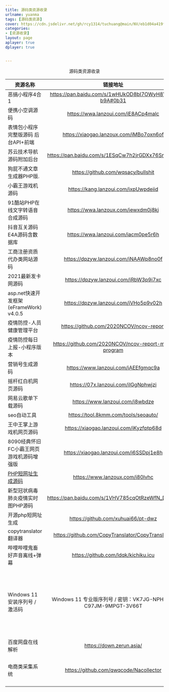 ```yaml
---
title: 源码类资源收录
urlname: yuanma
tags: [源码类资源]
cover: https://cdn.jsdelivr.net/gh/rcy1314/tuchuang@main/NV/eb1d04a419f6cb50271bb7b02217cbc9.59at3nieku40.webp
categories:
- [资源收录]
layout: page
aplayer: true
dplayer: true


---
```




<center>源码类资源收录</center>



| 资源名称                                                     |                           链接地址                           |                            提取码                            |                           备注信息                           |
| ------------------------------------------------------------ | :----------------------------------------------------------: | :----------------------------------------------------------: | :----------------------------------------------------------: |
| 恶搞小程序4合1                                               |     https://pan.baidu.com/s/1wHUkOD8bI7OWyH8VGq-b9A#0b31     |                             0b31                             |                                                              |
| 便携小空调源码                                               |             https://wwa.lanzoui.com/iE8ACp4malc              |                              无                              |                演示站http://kongtiao.qwqxk.cn                |
| 表情包小程序完整版源码 后台API+前端                          |           https://xiaogao.lanzoux.com/iMBo7oxn6of            |                              无                              |                                                              |
| 苏云技术导航源码附加后台                                     |       https://pan.baidu.com/s/1ESqCw7h2jrGDXx76SmuWjQ        |                             f8t3                             |                                                              |
| 狗屁不通文章生成器PHP版.                                     |              https://github.com/wqsacy/bullshit              |                              无                              |                                                              |
| 小霸王游戏机源码                                             |             https://kang.lanzoui.com/ixpUwpdeiid             |                              无                              |                                                              |
| 91酷站PHP在线文字转语音合成源码                              |             https://wwa.lanzoux.com/iewxdm0j8kj              |                              无                              |                                                              |
| 抖音互关源码 E4A源码含数据库                                 |             https://wwa.lanzoui.com/iacm0pe5r6h              |                              无                              |                                                              |
| 工商注册资质代办类网站源码                                   |            https://dpzyw.lanzoui.com/iNAAWp8no0f             |                              无                              |                                                              |
| 2021最新发卡网源码                                           |            https://dpzyw.lanzoui.com/iRbW3p9i7xc             |                              无                              |                                                              |
| asp.net快速开发框架(eFrameWork) v4.0.5                       |            https://dpzyw.lanzoui.com/iVHo5p9v02h             |                              无                              |                                                              |
| 疫情防控-人员健康管理平台                                    |           https://github.com/2020NCOV/ncov-report            |                              无                              |                                                              |
| 疫情防控每日上报-小程序版本                                  |     https://github.com/2020NCOV/ncov-report-mini-program     |                              无                              |                                                              |
| 营销号生成源码                                               |             https://www.lanzoui.com/iAEEfgmqc9a              |                              无                              |                                                              |
| 摇杆红白机网页源码                                           |             https://07x.lanzoui.com/iIGgNphwjzi              |                              无                              |                                                              |
| 网易云歌单下载源码                                           |               https://www.lanzoui.com/i8wbdze                |                              无                              |                                                              |
| seo自动工具                                                  |             https://tool.8kmm.com/tools/seoauto/             |                              无                              |                                                              |
| 王中王掌上游戏机网页源码                                     |           https://xiaogao.lanzoui.com/iKyzfptp68d            |                              无                              |                                                              |
| 8090经典怀旧FC小霸王网页游戏机源码增强版                     |           https://xiaogao.lanzoui.com/i6SSDpj1e8h            |                              无                              |                                                              |
| [PHP短网址生成源码](https://www.dnlt.cc/thread-19499-1-1.html) |               https://www.lanzoux.com/i80lvhc                |                              无                              |                                                              |
| 新型冠状病毒肺炎疫情实时图PHP源码                            |       https://pan.baidu.com/s/1VHV785cqOtRzeWfN_DE2pQ        |                             f5f6                             |                                                              |
| 开源php短网址生成                                            |              https://github.com/xuhuai66/pt-dwz              |                              无                              |                                                              |
| copytranslator翻译器                                         |       https://github.com/CopyTranslator/CopyTranslator       |                              无                              |             主页https://copytranslator.gitee.io/             |
| 哔哩哔哩鬼畜好声音离线+弹幕                                  |             https://github.com/ldqk/kichiku.icu              |                              无                              |                                                              |
| Windows 11 安装序列号 / 激活码                               | Windows 11 专业版序列号 / 密钥：VK7JG-NPHTM-C97JM-9MPGT-3V66T | Windows 11 家庭版序列号/ 密钥：YTMG3-N6DKC-DKB77-7M9GH-8HVX7 |       只可用于安装以及选择版本，并不能实现联网在线激活       |
| 百度网盘在线解析                                             |                   https://down.zerun.asia/                   |                              无                              |                                                              |
| 电商类采集系统                                               |            https://github.com/qwqcode/Nacollector            |                              无                              | 淘宝、天猫、苏宁、国美 等电商平台数据采集... 一键邀请 一键打包 账号登录获取Cookie 任务多线程 |